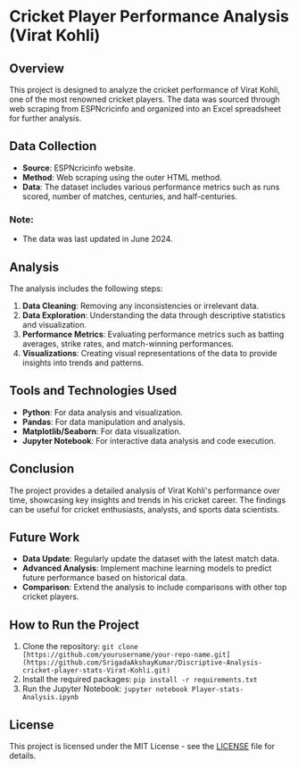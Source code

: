 # Cricket Player Performance Analysis (Virat Kohli)

## Overview
This project is designed to analyze the cricket performance of Virat Kohli, one of the most renowned cricket players. The data was sourced through web scraping from ESPNcricinfo and organized into an Excel spreadsheet for further analysis.

## Data Collection
- **Source**: ESPNcricinfo website.
- **Method**: Web scraping using the outer HTML method.
- **Data**: The dataset includes various performance metrics such as runs scored, number of matches, centuries, and half-centuries.

### Note:
- The data was last updated in June 2024.

## Analysis
The analysis includes the following steps:
1. **Data Cleaning**: Removing any inconsistencies or irrelevant data.
2. **Data Exploration**: Understanding the data through descriptive statistics and visualization.
3. **Performance Metrics**: Evaluating performance metrics such as batting averages, strike rates, and match-winning performances.
4. **Visualizations**: Creating visual representations of the data to provide insights into trends and patterns.

## Tools and Technologies Used
- **Python**: For data analysis and visualization.
- **Pandas**: For data manipulation and analysis.
- **Matplotlib/Seaborn**: For data visualization.
- **Jupyter Notebook**: For interactive data analysis and code execution.

## Conclusion
The project provides a detailed analysis of Virat Kohli's performance over time, showcasing key insights and trends in his cricket career. The findings can be useful for cricket enthusiasts, analysts, and sports data scientists.

## Future Work
- **Data Update**: Regularly update the dataset with the latest match data.
- **Advanced Analysis**: Implement machine learning models to predict future performance based on historical data.
- **Comparison**: Extend the analysis to include comparisons with other top cricket players.

## How to Run the Project
1. Clone the repository: `git clone [https://github.com/yourusername/your-repo-name.git](https://github.com/SrigadaAkshayKumar/Discriptive-Analysis-cricket-player-stats-Virat-Kohli.git)`
2. Install the required packages: `pip install -r requirements.txt`
3. Run the Jupyter Notebook: `jupyter notebook Player-stats-Analysis.ipynb`

## License
This project is licensed under the MIT License - see the [LICENSE](LICENSE) file for details.
